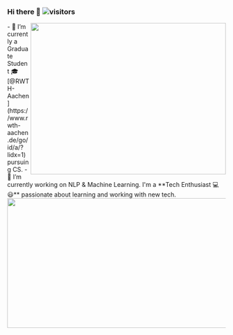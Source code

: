 ### Hi there 👋 ![visitors](https://visitor-badge.glitch.me/badge?page_id=ichbinhandsome.ichbinhandsome)
<img width="450" height="350" src="https://media.giphy.com/media/9B8wYztAoe1zO/source.gif" align=right>
- 🔭 I’m currently a Graduate Student 🎓[@RWTH-Aachen](https://www.rwth-aachen.de/go/id/a/?lidx=1) pursuing CS.
- 🌱 I’m currently working on NLP & Machine Learning. I'm a **Tech Enthusiast 💻 😃** passionate about learning and working with new tech.
<img width="560" height="300" src="https://media.giphy.com/media/9B8wYztAoe1zO/source.gif" align=right>
<!--
**ichbinhandsome/ichbinhandsome** is a ✨ _special_ ✨ repository because its `README.md` (this file) appears on your GitHub profile.

Here are some ideas to get you started:

- 🔭 I’m currently working on ...
- 🌱 I’m currently learning ...
- 👯 I’m looking to collaborate on ...
- 🤔 I’m looking for help with ...
- 💬 Ask me about ...
- 📫 How to reach me: ...
- 😄 Pronouns: ...
- ⚡ Fun fact: ...
-->
